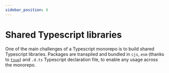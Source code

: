 ```yaml
---
sidebar_position: 6
---
```


# Shared Typescript libraries

One of the main challenges of a Typescript monorepo is to build shared Typescript libraries. Packages are transpiled and bundled in `cjs`, `esm` (thanks to [`tsup`](https://tsup.egoist.dev/)) and `.d.ts` Typescript declaration file, to enable any usage across the monorepo.
